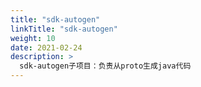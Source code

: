 ```yaml
---
title: "sdk-autogen"
linkTitle: "sdk-autogen"
weight: 10
date: 2021-02-24
description: >
  sdk-autogen子项目：负责从proto生成java代码
---
```




